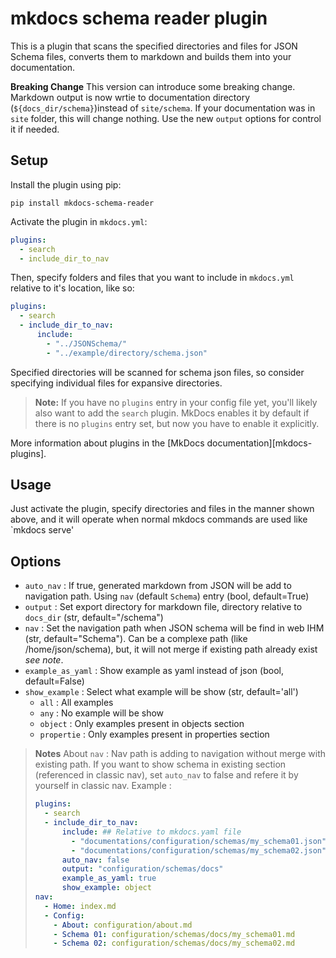 # mkdocs schema reader plugin

This is a plugin that scans the specified directories and files for JSON Schema files, converts them to markdown and builds them into your documentation.

**Breaking Change**  This version can introduce some breaking change. Markdown output is now wrtie to documentation directory (`${docs_dir/schema}`)instead of `site/schema`. If your documentation was in `site` folder, this will change nothing. Use the new `output` options for control it if needed.

## Setup

Install the plugin using pip:

`pip install mkdocs-schema-reader`

Activate the plugin in `mkdocs.yml`:
```yaml
plugins:
  - search
  - include_dir_to_nav
```

Then, specify folders and files that you want to include in `mkdocs.yml` relative to it's location, like so:
```yaml
plugins:
  - search
  - include_dir_to_nav:
      include:
        - "../JSONSchema/"
        - "../example/directory/schema.json"
```

Specified directories will be scanned for schema json files, so consider specifying individual files for expansive directories.

> **Note:** If you have no `plugins` entry in your config file yet, you'll likely also want to add the `search` plugin. MkDocs enables it by default if there is no `plugins` entry set, but now you have to enable it explicitly.

More information about plugins in the [MkDocs documentation][mkdocs-plugins].

## Usage

Just activate the plugin, specify directories and files in the manner shown above, and it will operate when normal mkdocs commands are used like `mkdocs serve'

## Options

- `auto_nav` : If true, generated markdown from JSON will be add to navigation path. Using `nav` (default `Schema`) entry (bool, default=True)
- `output` : Set export directory for markdown file, directory relative to `docs_dir` (str, default="/schema")
- `nav` : Set the navigation path when JSON schema will be find in web IHM (str, default="Schema"). Can be a complexe path (like /home/json/schema), but, it will not merge if existing path already exist *see note*.
- `example_as_yaml` : Show example as yaml instead of json (bool, default=False)
- `show_example` : Select what example will be show  (str, default='all')
    - `all` : All examples
    - `any` : No example will be show
    - `object` : Only examples present in objects section
    - `propertie` : Only examples present in properties section

> **Notes** About `nav` : Nav path is adding to navigation without merge with existing path. If you want to show schema in existing section (referenced in classic nav), set `auto_nav` to false and refere it by yourself in classic nav.
> Example :
>
> ```yaml
> plugins:
>   - search
>   - include_dir_to_nav:
>       include: ## Relative to mkdocs.yaml file
>         - "documentations/configuration/schemas/my_schema01.json"
>         - "documentations/configuration/schemas/my_schema02.json"
>       auto_nav: false
>       output: "configuration/schemas/docs"
>       example_as_yaml: true
>       show_example: object
> nav:
>   - Home: index.md
>   - Config:
>     - About: configuration/about.md
>     - Schema 01: configuration/schemas/docs/my_schema01.md
>     - Schema 02: configuration/schemas/docs/my_schema02.md
> ```
